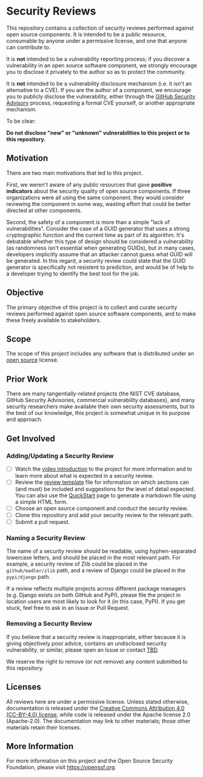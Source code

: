 # Security Reviews

This repository contains a collection of security reviews performed
against open source components. It is intended to be a public resource,
consumable by anyone under a permissive license, and one that anyone
can contribute to.

It is **not** intended to be a vulnerability reporting process; if you
discover a vulnerability in an open source software component, we
strongly encourage you to disclose it privately to the author so as
to protect the community.

It is **not** intended to be a vulnerability disclosure mechanism
(i.e. it isn't an alternative to a CVE). If you are the author of a
component, we encourage you to publicly disclose the vulnerability,
either through the
[GitHub Security Advisory](https://docs.github.com/en/free-pro-team@latest/github/managing-security-vulnerabilities/about-github-security-advisories)
process, requesting a formal CVE yourself, or another appropriate
mechanism.

To be clear:

**Do not disclose "new" or "unknown" vulnerabilities to this project or to this repository.**

## Motivation

There are two main motivations that led to this project.

First, we weren't aware of any public resources that gave **positive indicators**
about the security quality of open source components. If three
organizations were all using the same component, they would consider
reviewing the component in some way, wasting effort that could
be better directed at other components.

Second, the safety of a component is more than a simple "lack of
vulnerabilities". Consider the case of a GUID generator that uses a
strong cryptographic function and the current time as part of its
algorithm. It's debatable whether this type of design should
be considered a vulnerability (as randomness isn't essential when
generating GUIDs), but in many cases, developers implicitly
assume that an attacker cannot guess what GUID will be generated.
In this regard, a security review could state that the 
GUID generator is specifically not resistent to prediction, and
would be of help to a developer trying to identify the best tool
for the job.

## Objective

The primary objective of this project is to collect and curate
security reviews performed against open source software components,
and to make these freely available to stakeholders.

## Scope

The scope of this project includes any software that is distributed
under an [open source](https://opensource.org/licenses) license.

## Prior Work

There are many tangentially-related projects (the NIST CVE database,
GitHub Security Advisories, commercial vulnerability databases), and
many security researchers make available their own security assessments,
but to the best of our knowledge, this project is somewhat unique
in its purpose and approach.

## Get Involved

### Adding/Updating a Security Review

- [ ] Watch the [video introduction](#) to the project for more information
      and to learn more about what is expected in a security review.
- [ ] Review the [review template](template.md) file for information on
      which sections can (and must) be included and suggestions for the
      level of detail expected. You can also use the [QuickStart](quickstart.html)
      page to generate a markdown file using a simple HTML form.
- [ ] Choose an open source component and conduct the security review.
- [ ] Clone this repository and add your security review to the relevant path.
- [ ] Submit a pull request.

### Naming a Security Review

The name of a security review should be readable, using hyphen-separated lowercase
letters, and should be placed in the most relevant path. For example, a security
review of Zlib could be placed in the `github/madler/zlib` path, and a review of
Django could be placed in the `pypi/django` path.

If a review reflects multiple projects across different package managers (e.g.
Django exists on both GitHub and PyPI), please file the project in location
users are most likely to look for it (in this case, PyPI). If you get stuck,
feel free to ask in an Issue or Pull Request.

### Removing a Security Review

If you believe that a security review is inappropriate, either because
it is giving objectively poor advice, contains an undisclosed security
vulnerability, or similar, please open an Issue or contact [TBD](#).

We reserve the right to remove (or not remove) any content submitted
to this repository.

## Licenses

All reviews here are under a permissive license.
Unless stated otherwise, documentation is released under the
[Creative Commons Attribution 4.0 (CC-BY-4.0) license](https://creativecommons.org/licenses/by/4.0/legalcode.txt),
while code is released under the Apache license 2.0 (Apache-2.0).
The documentation may link to other materials; those other materials retain
their licenses.

## More Information

For more information on this project and the Open Source Security
Foundation, please visit https://openssf.org.
